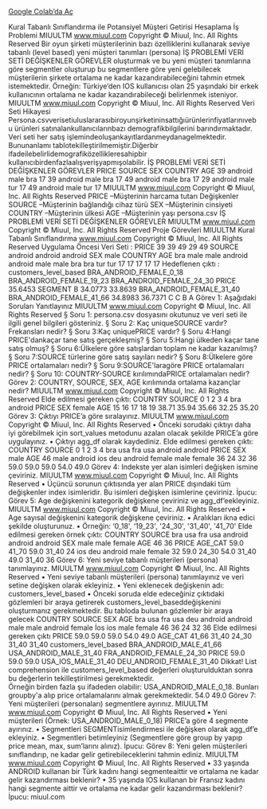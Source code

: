 [Google Colab’da Aç](https://colab.research.google.com/gist/denizgcs/1870a1ca46d0795326ff33a75ecff623/miuul_proje_.ipynb)

Kural Tabanlı Sınıflandırma ile 
Potansiyel Müşteri Getirisi Hesaplama
İş Problemi
 MIUULTM
 www.miuul.com
 Copyright © Miuul, Inc. All Rights Reserved
 Bir oyun şirketi müşterilerinin bazı özelliklerini kullanarak
 seviye tabanlı (level based) yeni müşteri tanımları (persona)
 İŞ PROBLEMİ
 VERİ SETİ
 DEĞİŞKENLER
 GÖREVLER
 oluşturmak ve bu yeni müşteri tanımlarına göre segmentler
 oluşturup bu segmentlere göre yeni gelebilecek müşterilerin
 şirkete ortalama ne kadar kazandırabileceğini tahmin etmek
 istemektedir.
 Örneğin:
 Türkiye’den IOS kullanıcısı olan 25 yaşındaki bir erkek
 kullanıcının ortalama ne kadar kazandırabileceği belirlenmek
 isteniyor.
MIUULTM
 www.miuul.com
 Copyright © Miuul, Inc. All Rights Reserved
 Veri Seti Hikayesi
 Persona.csvverisetiuluslararasıbiroyunşirketininsattığıürünlerinfiyatlarınıvebu
 ürünleri satınalankullanıcılarınbazı demografikbilgilerini barındırmaktadır. Veri
 seti her satış işlemindeoluşankayıtlardanmeydanagelmektedir. Bununanlamı
 tablotekilleştirilmemiştir.Diğerbir ifadeilebelirlidemografiközellikleresahipbir
 kullanıcıbirdenfazlaalışverişyapmışolabilir.
 İŞ PROBLEMİ
 VERİ SETİ
 DEĞİŞKENLER
 GÖREVLER
 PRICE SOURCE SEX COUNTRY AGE
 39 android male bra 17
 39 android male bra 17
 49 android male bra 17
 29 android male tur 17
 49 android male tur 17
MIUULTM
 www.miuul.com
 Copyright © Miuul, Inc. All Rights Reserved
 PRICE –Müşterinin harcama tutarı
 Değişkenler
 SOURCE –Müşterinin bağlandığı cihaz türü
 SEX –Müşterinin cinsiyeti
 COUNTRY –Müşterinin ülkesi
 AGE –Müşterinin yaşı
 persona.csv
 İŞ PROBLEMİ
 VERİ SETİ
 DEĞİŞKENLER
 GÖREVLER
MIUULTM
 www.miuul.com
 Copyright © Miuul, Inc. All Rights Reserved
 Proje Görevleri
MIUULTM
 Kural Tabanlı Sınıflandırma
 www.miuul.com
 Copyright © Miuul, Inc. All Rights Reserved
 Uygulama Öncesi Veri Seti :
 PRICE
 39
 39
 49
 29
 49
 SOURCE
 android
 android
 android
 SEX
 male
 COUNTRY
 AGE
 bra
 male
 male
 android
 android
 male
 male
 bra
 bra
 tur
 tur
 17
 17
 17
 17
 17
 Hedeflenen çıktı : 
customers_level_based
 BRA_ANDROID_FEMALE_0_18
 BRA_ANDROID_FEMALE_19_23
 BRA_ANDROID_FEMALE_24_30
 PRICE
 35.6453
 SEGMENT
 B
 34.0773
 33.8639
 BRA_ANDROID_FEMALE_31_40
 BRA_ANDROID_FEMALE_41_66
 34.8983
 36.7371
 C
 C
 B
 A
Görev 1: Aşağıdaki Soruları Yanıtlayınız
 MIUULTM
 www.miuul.com
 Copyright © Miuul, Inc. All Rights Reserved
 § Soru 1: persona.csv dosyasını okutunuz ve veri seti ile ilgili genel bilgileri gösteriniz.
 § Soru 2: Kaç uniqueSOURCE vardır? Frekansları nedir?
 § Soru 3:Kaç uniquePRICE vardır?
 § Soru 4:Hangi PRICE'dankaçar tane satış gerçekleşmiş?
 § Soru 5:Hangi ülkeden kaçar tane satış olmuş?
 § Soru 6:Ülkelere göre satışlardan toplam ne kadar kazanılmış?
 § Soru 7:SOURCE türlerine göre satış sayıları nedir?
 § Soru 8:Ülkelere göre PRICE ortalamaları nedir?
 § Soru 9:SOURCE'laragöre PRICE ortalamaları nedir?
 § Soru 10: COUNTRY-SOURCE kırılımındaPRICE ortalamaları nedir?
Görev 2:  COUNTRY, SOURCE, SEX, AGE kırılımında ortalama kazançlar nedir?
 MIUULTM
 www.miuul.com
 Copyright © Miuul, Inc. All Rights Reserved
 Elde edilmesi gereken çıktı:
 COUNTRY SOURCE
 0
 1
 2
 3
 4
 bra
 android
 PRICE
 SEX
 female
 AGE
 15
 16
 17
 18
 19
 38.71
 35.94
 35.66
 32.25
 35.20
Görev 3:  Çıktıyı PRICE’a göre sıralayınız.
 MIUULTM
 www.miuul.com
 Copyright © Miuul, Inc. All Rights Reserved
 • Önceki sorudaki çıktıyı daha iyi görebilmek için sort_values metodunu azalan olacak şekilde PRICE’a göre uygulayınız.
 • Çıktıyı agg_df olarak kaydediniz. 
Elde edilmesi gereken çıktı:
 COUNTRY SOURCE
 0
 1
 2
 3
 4
 bra
 usa
 fra
 usa
 android
 android
 PRICE
 SEX
 male
 AGE
 46
 male
 android
 ios
 deu
 android
 female
 male
 female
 36
 24
 32
 36
 59.0
 59.0
 59.0
 54.0
 49.0
Görev 4:  Indekste yer alan isimleri değişken ismine çeviriniz.
 MIUULTM
 www.miuul.com
 Copyright © Miuul, Inc. All Rights Reserved
 • Üçüncü sorunun çıktısında yer alan PRICE dışındaki tüm değişkenler index isimleridir. Bu isimleri değişken isimlerine çeviriniz.
 İpucu:
Görev 5:  Age değişkenini kategorik değişkene çeviriniz ve agg_df’eekleyiniz.
 MIUULTM
 www.miuul.com
 Copyright © Miuul, Inc. All Rights Reserved
 • Age sayısal değişkenini kategorik değişkene çeviriniz.
 • Aralıkları ikna edici şekilde oluşturunuz.
 • Örneğin: ‘0_18', ‘19_23', '24_30', '31_40', '41_70'
 Elde edilmesi gereken örnek çıktı:
 COUNTRY SOURCE
 bra
 usa
 fra
 usa
 android
 android
 android
 SEX
 male
 male
 female
 AGE
 46
 36
 PRICE
 AGE_CAT
 59.0 41_70
 59.0 31_40
 24
 ios
 deu
 android
 male
 female
 32
 59.0
 24_30
 54.0 31_40
 49.0 31_40
 36
Görev 6:  Yeni seviye tabanlı müşterileri (persona) tanımlayınız.
 MIUULTM
 www.miuul.com
 Copyright © Miuul, Inc. All Rights Reserved
 • Yeni seviye tabanlı müşterileri (persona) tanımlayınız ve veri setine değişken olarak ekleyiniz.
 • Yeni eklenecek değişkenin adı: customers_level_based
 • Önceki soruda elde edeceğiniz çıktıdaki gözlemleri bir araya getirerek customers_level_baseddeğişkenini oluşturmanız gerekmektedir.
 Bu tabloda bulunan gözlemler bir araya gelecek
 COUNTRY SOURCE SEX
 AGE
 bra
 usa
 fra
 usa
 deu
 android
 android
 male
 male
 android female
 İos
 ios
 male
 female
 46
 36
 24
 32
 36
 Elde edilmesi gereken çıktı
 PRICE
 59.0
 59.0
 59.0
 54.0
 49.0
 AGE_CAT
 41_66
 31_40
 24_30
 31_40
 31_40
 customers_level_based
 BRA_ANDROID_MALE_41_66
 USA_ANDROID_MALE_31_40
 FRA_ANDROID_FEMALE_24_30
 PRICE
 59.0
 59.0
 59.0
 USA_IOS_MALE_31_40
 DEU_ANDROID_FEMALE_31_40
 Dikkat! List comprehension ile customers_level_based değerleri oluşturulduktan sonra bu değerlerin tekilleştirilmesi gerekmektedir.  
Örneğin birden fazla şu ifadeden olabilir: USA_ANDROID_MALE_0_18. Bunları groupby'a alıp price ortalamalarını almak gerekmektedir.
 54.0
 49.0
Görev 7:  Yeni müşterileri (personaları) segmentlere ayırınız.
 MIUULTM
 www.miuul.com
 Copyright © Miuul, Inc. All Rights Reserved
 • Yeni müşterileri (Örnek: USA_ANDROID_MALE_0_18) PRICE’a göre 4 segmente ayırınız.
 • Segmentleri SEGMENTisimlendirmesi ile değişken olarak agg_df’e ekleyiniz.
 • Segmentleri betimleyiniz (Segmentlere göre group by yapıp price mean, max, sum’larını alınız).
 İpucu:
Görev 8:  Yeni gelen müşterileri sınıflandırıp, ne kadar gelir getirebileceklerini  tahmin ediniz.
 MIUULTM
 www.miuul.com
 Copyright © Miuul, Inc. All Rights Reserved
 • 33 yaşında ANDROID kullanan bir Türk kadını hangi segmenteaittir ve ortalama ne kadar gelir kazandırması beklenir?
 • 35 yaşında IOS kullanan bir Fransız kadını hangi segmente aittir ve ortalama ne kadar gelir kazandırması beklenir?
 İpucu:
miuul.com
